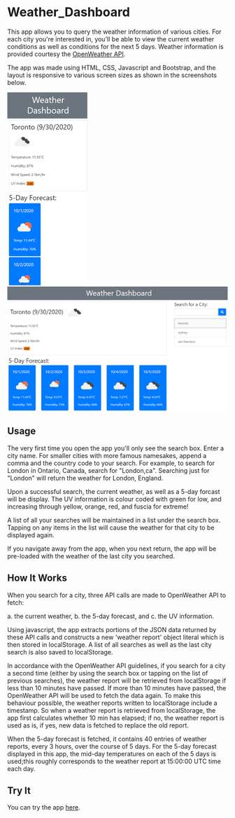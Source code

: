 # Weather_Dashboard
This app allows you to query the weather information of various cities. For each city you're interested in, you'll be able to view the current weather conditions as well as conditions for the next 5 days. Weather information is provided courtesy the [OpenWeather API](https://openweathermap.org/api).

The app was made using HTML, CSS, Javascript and Bootstrap, and the layout is responsive to various screen sizes as shown in the screenshots below.

![Screenshot of the Weather Dashboard on a small screen](assets/readme/wapp_small.png)
![Screenshot of the Weather Dashboard on a large screen](assets/readme/wapp_large.png)

## Usage
The very first time you open the app you'll only see the search box. Enter a city name. For smaller cities with more famous namesakes, append a comma and the country code to your search. For example, to search for London in Ontario, Canada, search for "London,ca". Searching just for "London" will return the weather for London, England. 

Upon a successful search, the current weather, as well as a 5-day forcast will be display. The UV information is colour coded with green for low, and increasing through yellow, orange, red, and fuscia for extreme! 

A list of all your searches will be maintained in a list under the search box. Tapping on any items in the list will cause the weather for that city to be displayed again. 

If you navigate away from the app, when you next return, the app will be pre-loaded with the weather of the last city you searched.

## How It Works
When you search for a city, three API calls are made to OpenWeather API to fetch: 

a. the current weather, 
b. the 5-day forecast, and 
c. the UV information. 

Using javascript, the app extracts portions of the JSON data returned by these API calls and constructs a new 'weather report' object literal which is then stored in localStorage. A list of all searches as well as the last city search is also saved to localStorage. 

In accordance with the OpenWeather API guidelines, if you search for a city a second time (either by using the search box or tapping on the list of previous searches), the weather report will be retrieved from localStorage if less than 10 minutes have passed. If more than 10 minutes have passed, the OpenWeather API will be used to fetch the data again. To make this behaviour possible, the weather reports written to localStorage include a timestamp. So when a weather report is retrieved from localStorage, the app first calculates whether 10 min has elapsed; if no, the weather report is used as is, if yes, new data is fetched to replace the old report.

When the 5-day forecast is fetched, it contains 40 entries of weather reports, every 3 hours, over the course of 5 days. For the 5-day forecast displayed in this app, the mid-day temperatures on each of the 5 days is used;this roughly corresponds to the weather report at 15:00:00 UTC time each day. 

## Try It
You can try the app [here](https://cek333.github.io/Weather_Dashboard/).
